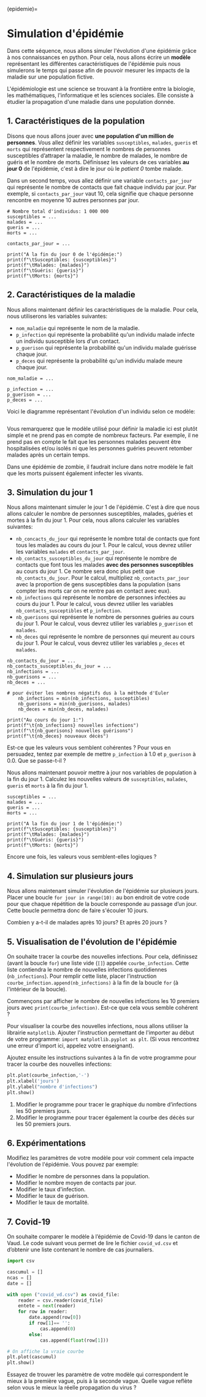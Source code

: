 (epidemie)=

# Simulation d'épidémie

Dans cette séquence, nous allons simuler l'évolution d'une épidémie grâce à nos connaissances en python. Pour cela, nous allons écrire un **modèle** représentant les différentes caractéristiques de l'épidémie puis nous simulerons le temps qui passe afin de pouvoir mesurer les impacts de la maladie sur une population fictive.

L'épidémiologie est une science se trouvant à la frontière entre la biologie, les mathématiques, l'informatique et les sciences sociales. Elle consiste à étudier la propagation d'une maladie dans une population donnée.

## 1. Caractéristiques de la population

Disons que nous allons jouer avec **une population d'un million de personnes**. Vous allez définir les variables `susceptibles`, `malades`, `gueris` et `morts` qui représentent respectivement le nombres de personnes susceptibles d’attraper la maladie, le nombre de malades, le nombre de guéris et le nombre de morts.
Définissez les valeurs de ces variables **au jour 0** de l'épidémie, c'est à dire le jour où le *patient 0* tombe malade.

Dans un second temps, vous allez définir une variable `contacts_par_jour` qui représente le nombre de contacts que fait chaque individu par jour. Par exemple, si `contacts_par_jour` vaut 10, cela signifie que chaque personne rencontre en moyenne 10 autres personnes par jour.

```{codeplay}
# Nombre total d'individus: 1 000 000
susceptibles = ...
malades = ...
gueris = ...
morts = ...

contacts_par_jour = ...

print("A la fin du jour 0 de l'épidémie:")
print(f"\tSusceptibles: {susceptibles}")
print(f"\tMalades: {malades}")
print(f"\tGuéris: {gueris}")
print(f"\tMorts: {morts}")
```

## 2. Caractéristiques de la maladie

Nous allons maintenant définir les caractéristiques de la maladie. Pour cela, nous utiliserons les variables suivantes:

- `nom_maladie` qui représente le nom de la maladie.
- `p_infection` qui représente la probabilité qu'un individu malade infecte un individu susceptible lors d'un contact.
- `p_guerison` qui représente la probabilité qu'un individu malade guérisse chaque jour.
- `p_deces` qui représente la probabilité qu'un individu malade meure chaque jour.

```{codeplay}
nom_maladie = ...

p_infection = ...
p_guerison = ...
p_deces = ...
```

Voici le diagramme représentant l'évolution d'un individu selon ce modèle:

```{image} prog1/media/epidemie.png
```

Vous remarquerez que le modèle utilisé pour définir la maladie ici est plutôt simple et ne prend pas en compte de nombreux facteurs. Par exemple, il ne prend pas en compte le fait que les personnes malades peuvent être hospitalisées et/ou isolés ni que les personnes guéries peuvent retomber malades après un certain temps.

Dans une épidémie de zombie, il faudrait inclure dans notre modèle le fait que les morts puissent également infecter les vivants.

## 3. Simulation du jour 1

Nous allons maintenant simuler le jour 1 de l'épidémie. C'est à dire que nous allons calculer le nombre de personnes susceptibles, malades, guéries et mortes à la fin du jour 1. Pour cela, nous allons calculer les variables suivantes:

- `nb_concacts_du_jour` qui représente le nombre total de contacts que font tous les malades au cours du jour 1. Pour le calcul, vous devrez utilier les variables `malades` et `contacts_par_jour`.
- `nb_contacts_susceptibles_du_jour` qui représente le nombre de contacts que font tous les malades **avec des personnes susceptibles** au cours du jour 1. Ce nombre sera donc plus petit que `nb_contacts_du_jour`. Pour le calcul, multipliez `nb_contacts_par_jour` avec la proportion de gens susceptibles dans la population (sans compter les morts car on ne rentre pas en contact avec eux).
- `nb_infections` qui représente le nombre de personnes infectées au cours du jour 1. Pour le calcul, vous devrez utilier les variables `nb_contacts_susceptibles` et `p_infection`.
- `nb_guerisons` qui représente le nombre de personnes guéries au cours du jour 1. Pour le calcul, vous devrez utilier les variables `p_guerison` et `malades`.
- `nb_deces` qui représente le nombre de personnes qui meurent au cours du jour 1. Pour le calcul, vous devrez utilier les variables `p_deces` et `malades`.

```{codeplay}
nb_contacts_du_jour = ...
nb_contacts_susceptibles_du_jour = ...
nb_infections = ...
nb_guerisons = ...
nb_deces = ...

# pour éviter les nombres négatifs dus à la méthode d'Euler
    nb_infections = min(nb_infections, susceptibles)
    nb_guerisons = min(nb_guerisons, malades)
    nb_deces = min(nb_deces, malades)

print("Au cours du jour 1:")
print(f"\t{nb_infections} nouvelles infections")
print(f"\t{nb_guerisons} nouvelles guérisons")
print(f"\t{nb_deces} nouveaux décès")
```

Est-ce que les valeurs vous semblent cohérentes ? Pour vous en persuadez, tentez par exemple de mettre `p_infection` à 1.0 et `p_guerison` à 0.0. Que se passe-t-il ?

Nous allons maintenant pouvoir mettre à jour nos variables de population à la fin du jour 1. Calculez les nouvelles valeurs de `susceptibles`, `malades`, `gueris` et `morts` à la fin du jour 1.

```{codeplay}
susceptibles = ...
malades = ...
gueris = ...
morts = ...

print("A la fin du jour 1 de l'épidémie:")
print(f"\tSusceptibles: {susceptibles}")
print(f"\tMalades: {malades}")
print(f"\tGuéris: {gueris}")
print(f"\tMorts: {morts}")
```

Encore une fois, les valeurs vous semblent-elles logiques ?

## 4. Simulation sur plusieurs jours

Nous allons maintenant simuler l'évolution de l'épidémie sur plusieurs jours. Placer une boucle `for jour in range(10):` au bon endroit de votre code pour que chaque répétition de la boucle corresponde au passage d’un jour. Cette boucle permettra donc de faire s'écouler 10 jours.

Combien y a-t-il de malades après 10 jours? Et après 20 jours ?

## 5. Visualisation de l'évolution de l'épidémie

On souhaite tracer la courbe des nouvelles infections. Pour cela, définissez (avant la boucle `for`) une liste vide (`[]`) appelée `courbe_infection`. Cette liste contiendra le nombre de nouvelles infections quotidiennes (`nb_infections`). Pour remplir cette liste, placer l’instruction `courbe_infection.append(nb_infections)` à la fin de la boucle `for` (à l'intérieur de la boucle).

Commençons par afficher le nombre de nouvelles infections les 10 premiers jours avec `print(courbe_infection)`. Est-ce que cela vous semble cohérent ?

Pour visualiser la courbe des nouvelles infections, nous allons utiliser la librairie `matplotlib`. Ajouter l'instruction permettant de l'importer au début de votre programme: `import matplotlib.pyplot as plt`. (Si vous rencontrez une erreur d'import ici, appelez votre enseignant).

Ajoutez ensuite les instructions suivantes à la fin de votre programme pour tracer la courbe des nouvelles infections:

```python
plt.plot(courbe_infection,'-')
plt.xlabel('jours')
plt.ylabel("nombre d'infections")
plt.show()
```

1. Modifier le programme pour tracer le graphique du nombre d’infections les 50 premiers jours.
2. Modifier le programme pour tracer également la courbe des décès sur les 50 premiers jours.

## 6. Expérimentations

Modifiez les paramètres de votre modèle pour voir comment cela impacte l'évolution de l'épidémie. Vous pouvez par exemple:

- Modifier le nombre de personnes dans la population.
- Modifier le nombre moyen de contacts par jour.
- Modifier le taux d'infection.
- Modifier le taux de guérison.
- Modifier le taux de mortalité.

## 7. Covid-19

On souhaite comparer le modèle à l’épidémie de Covid-19 dans le canton de Vaud. Le code suivant vous permet de lire le fichier `covid_vd.csv` et d’obtenir une liste contenant le nombre de cas journaliers.

```python
import csv

cascumul = []
ncas = []
date = []

with open ("covid_vd.csv") as covid_file:
    reader = csv.reader(covid_file)
    entete = next(reader)
    for row in reader:
        date.append(row[0])
        if row[1]== '':
            cas.append(0)
        else:
            cas.append(float(row[1]))

# On affiche la vraie courbe
plt.plot(cascumul)
plt.show()
```

Essayez de trouver les paramètre de votre modèle qui correspondent le mieux à la première vague, puis à la seconde vague.
Quelle vague reflète selon vous le mieux la réelle propagation du virus ?
